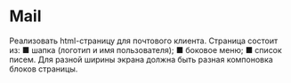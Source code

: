 # Mail
Реализовать html-страницу для почтового клиента.
Страница состоит из:
■ шапка (логотип и имя пользователя);
■ боковое меню;
■ список писем.
Для разной ширины экрана должна быть разная компоновка 
блоков страницы.
